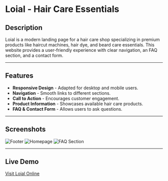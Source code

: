 # Loial - Hair Care Essentials

## Description
Loial is a modern landing page for a hair care shop specializing in premium products like haircut machines, hair dye, and beard care essentials. This website provides a user-friendly experience with clear navigation, an FAQ section, and a contact form.

---

## Features
- **Responsive Design** - Adapted for desktop and mobile users.
- **Navigation** - Smooth links to different sections.
- **Call to Action** - Encourages customer engagement.
- **Product Information** - Showcases available hair care products.
- **FAQ & Contact Form** - Allows users to ask questions.

---

## Screenshots
![Footer](https://github.com/user-attachments/assets/ccf8a834-a012-4394-b3cf-9e031c1343bb)
![Homepage](https://github.com/user-attachments/assets/7a185b59-e4dd-4b34-84fb-544ba2f72932)
![FAQ Section](https://github.com/user-attachments/assets/43aff3c8-9989-4130-a660-84fdbd34096e)

---

## Live Demo
[Visit Loial Online](link)
